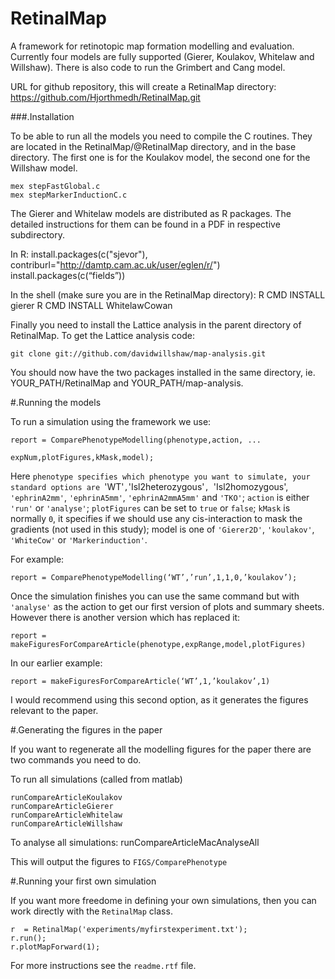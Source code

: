 RetinalMap
==========

A framework for retinotopic map formation modelling and
evaluation. Currently four models are fully supported (Gierer, Koulakov,
Whitelaw and Willshaw). There is also code to run the Grimbert and
Cang model.

URL for github repository, this will create a RetinalMap directory:
https://github.com/Hjorthmedh/RetinalMap.git

###.Installation

To be able to run all the models you need to compile the C
routines. They are located in the RetinalMap/@RetinalMap directory, and in the
base directory. The first one is for the Koulakov model, the second
one for the Willshaw model.
 
    mex stepFastGlobal.c
    mex stepMarkerInductionC.c 

The Gierer and Whitelaw models are distributed as R packages. The
detailed instructions for them can be found in a PDF in respective subdirectory.

In R:
    install.packages(c("sjevor"), contriburl="http://damtp.cam.ac.uk/user/eglen/r/")
    install.packages(c(“fields”))

In the shell (make sure you are in the RetinalMap directory):
    R CMD INSTALL gierer
    R CMD INSTALL WhitelawCowan

Finally you need to install the Lattice analysis in the parent
directory of RetinalMap. To get the Lattice analysis code:

    git clone git://github.com/davidwillshaw/map-analysis.git

You should now have the two packages installed in the same directory, ie. YOUR_PATH/RetinalMap
and YOUR_PATH/map-analysis.

#.Running the models

To run a simulation using the framework we use:

    report = ComparePhenotypeModelling(phenotype,action, ...
                                                                 expNum,plotFigures,kMask,model);

Here `phenotype specifies which phenotype you want to simulate, your
standard options are `'WT'`,`'Isl2heterozygous'`, `'Isl2homozygous',
`'ephrinA2mm'`, `'ephrinA5mm'`, `'ephrinA2mmA5mm'` and `'TKO'`; `action` is
either `'run'` or `'analyse'`; `plotFigures` can be set to `true` or `false`;
`kMask` is normally `0`, it specifies if we should use any cis-interaction
to mask the gradients (not used in this study); model is one of `'Gierer2D'`, `'koulakov'`,
`'WhiteCow'` or `'Markerinduction'`.

For example:

    report = ComparePhenotypeModelling(‘WT’,’run’,1,1,0,’koulakov’);

Once the simulation finishes you can use the same command but with `'analyse'` as the action to get our first version of plots and summary sheets. However there is another version which has replaced it:

    report = makeFiguresForCompareArticle(phenotype,expRange,model,plotFigures)

In our earlier example:

    report = makeFiguresForCompareArticle(‘WT’,1,’koulakov’,1)

I would recommend using this second option, as it generates the figures relevant to the paper.


#.Generating the figures in the paper

If you want to regenerate all the modelling figures for the paper there are two commands you need to do.

To run all simulations (called from matlab)

    runCompareArticleKoulakov
    runCompareArticleGierer
    runCompareArticleWhitelaw
    runCompareArticleWillshaw

To analyse all simulations:
    runCompareArticleMacAnalyseAll

This will output the figures to `FIGS/ComparePhenotype`


#.Running your first own simulation

If you want more freedome in defining your own simulations, then you
can work directly with the `RetinalMap` class.

    r  = RetinalMap('experiments/myfirstexperiment.txt');
    r.run();
	r.plotMapForward(1);

For more instructions see the `readme.rtf` file.
